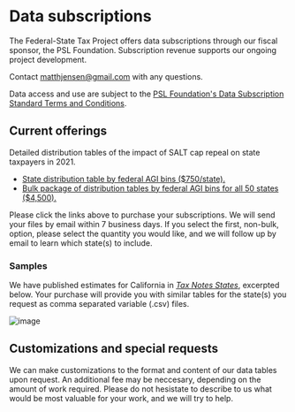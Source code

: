 # Data subscriptions

The Federal-State Tax Project offers data subscriptions through our fiscal sponsor, the PSL Foundation.
Subscription revenue supports our ongoing project development. 

Contact [matthjensen@gmail.com](mailto:matthjensen@gmail.com) with any questions. 

Data access and use are subject to the [PSL Foundation's Data Subscription Standard Terms and Conditions](https://docs.google.com/document/d/e/2PACX-1vR0mIv7J2DgkyUDJeO2PzC-fT7KC20jmwPObowSkFVwVe39Y4fDz-zAclc-oPDmUrwcND4NFiT8uGLe/pub).

## Current offerings

Detailed distribution tables of the impact of SALT cap repeal on state taxpayers in 2021. 
- [State distribution table by federal AGI bins ($750/state).](https://buy.stripe.com/9AQbKedCW3on1LW4gg)
- [Bulk package of distribution tables by federal AGI bins for all 50 states ($4,500).](https://buy.stripe.com/00g7tY0Qaf759eocMN)

Please click the links above to purchase your subscriptions. We will send your files by email within 7 business days. If you select the first, non-bulk, option, please select the quantity you would like, and we will follow up by email to learn which state(s) to include. 

### Samples
We have published estimates for California in [_Tax Notes States_](https://www.taxnotes.com/special-reports/tax-cuts-and-jobs-act/repealing-salt-cap-state-state-impacts/2021/10/21/7bbv3), excerpted below. 
Your purchase will provide you with similar tables for the state(s) you request as comma separated variable (.csv) files. 

![image](https://user-images.githubusercontent.com/8301092/139095842-3370327c-c676-48eb-8bca-cdff537d6c01.png)



## Customizations and special requests
We can make customizations to the format and content of our data tables upon request. 
An additional fee may be neccesary, depending on the amount of work required. 
Please do not hesistate to describe to us what would be most valuable for your work, and we will try to help. 

